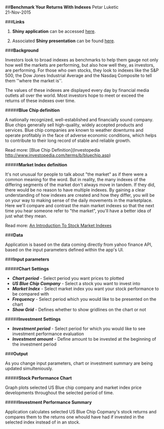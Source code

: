 ##__Benchmark Your Returns With Indexes__
Petar Luketic   
21-Nov-2015

###__Links__

1. **Shiny application** can be accessed [here](http://pluketic.shinyapps.io/DDP_CourseProject/index.html).

2. Associated **Shiny presentation** can be found [here](http://rpubs.com/pluketic/129373).

###__Background__   

Investors look to broad indexes as benchmarks to help them gauge not only how well the markets are performing, but also how well they, as investors, are performing. For those who own stocks, they look to indexes like the S&P 500, the Dow Jones Industrial Average and the Nasdaq Composite to tell them ''where the market is''. 
                           
The values of these indexes are displayed every day by financial media outlets all over the world. Most investors hope to meet or exceed the returns of these indexes over time.     
                           
#####**Blue Chip definition**   

A nationally recognized, well-established and financially sound company. Blue chips generally sell high-quality, widely accepted products and services. Blue chip companies are known to weather downturns and operate profitably in the face of adverse economic conditions, which helps to contribute to their long record of stable and reliable growth.

Read more: [Blue Chip Definition](Investopedia http://www.investopedia.com/terms/b/bluechip.asp)   

#####**Market Index definition**   

It's not unusual for people to talk about "the market" as if there were a common meaning for the word. But in reality, the many indexes of the differing segments of the market don't always move in tandem. If they did, there would be no reason to have multiple indexes. By gaining a clear understanding of how indexes are created and how they differ, you will be on your way to making sense of the daily movements in the marketplace. Here we'll compare and contrast the main market indexes so that the next time you hear someone refer to "the market", you'll have a better idea of just what they mean.

Read more: [An Introduction To Stock Market Indexes](http://www.investopedia.com/articles/analyst/102501.asp)   

###__Data__   

Application is based on the data coming directly from yahoo finance API, based on the input parameters defined within the app's UI.

###__Input parameters__        

#####**Chart Settings**    
- ***Chart period*** - Select period you want prices to plotted
- ***US Blue Chip Company*** - Select a stock you want to invest into
- ***Market Index*** - Select market index you want your stock performance to be compared with
- ***Frequency*** - Select period which you would like to be presented on the chart
- ***Show Grid*** - Defines whether to show gridlines on the chart or not   

#####**Investment Settings**       
- ***Investment period*** - Select period for which you would like to see investment performance evaluation
- ***Investment amount*** - Define amount to be invested at the beginning of the investment period

###__Output__     

As you change input parameters, chart or investment summary are being updated simulteniously.

#####**Stock Performance Chart**      

Graph plots selected US Blue chip company and market index price developments throughout the selected period of time.     

#####**Investment Performance Summary**      

Application calculates selected US Blue Chip Copmany's stock returns and compares them to the returns one whould have had if invested in the selected index instead of in an stock.



